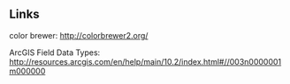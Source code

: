 Links
-----------------------------
color brewer: http://colorbrewer2.org/

ArcGIS Field Data Types: http://resources.arcgis.com/en/help/main/10.2/index.html#//003n0000001m000000
